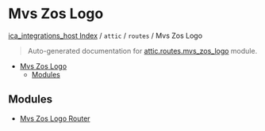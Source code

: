 # Mvs Zos Logo

[ica_integrations_host Index](../../../README.md#ica_integrations_host-index) / `attic` / `routes` / Mvs Zos Logo

> Auto-generated documentation for [attic.routes.mvs_zos_logo](https://github.com/destiny/ica_integrations_host/blob/main/attic/routes/mvs_zos_logo/__init__.py) module.

- [Mvs Zos Logo](#mvs-zos-logo)
  - [Modules](#modules)

## Modules

- [Mvs Zos Logo Router](./mvs_zos_logo_router.md)
